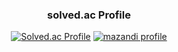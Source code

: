<!-- ### Hi there 👋 -->
<div align="center">
  <h3>solved.ac Profile</h3>

  [![Solved.ac Profile](http://mazassumnida.wtf/api/v2/generate_badge?boj=herosheep)](https://solved.ac/herosheep/)
  [![mazandi profile](http://mazandi.herokuapp.com/api?handle=herosheep&theme=warm)](https://solved.ac/herosheep/)
  <br><br>
</div>

<!--
**ovisL/ovisL** is a ✨ _special_ ✨ repository because its `README.md` (this file) appears on your GitHub profile.

Here are some ideas to get you started:

- 🔭 I’m currently working on ...
- 🌱 I’m currently learning ...
- 👯 I’m looking to collaborate on ...
- 🤔 I’m looking for help with ...
- 💬 Ask me about ...
- 📫 How to reach me: ...
- 😄 Pronouns: ...
- ⚡ Fun fact: ...
-->

